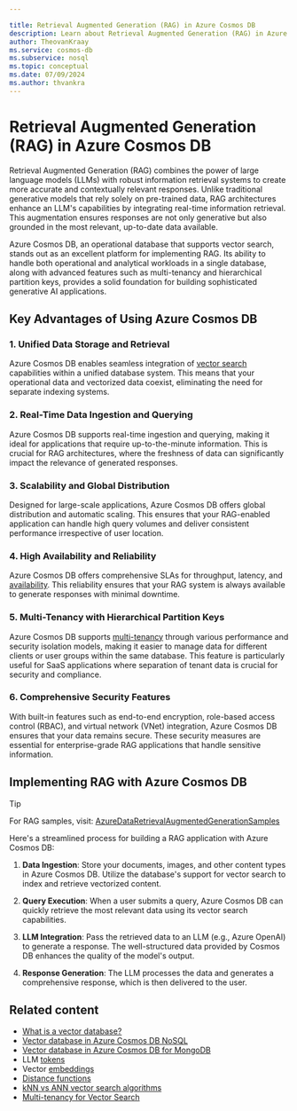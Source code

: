 ```yaml
---

title: Retrieval Augmented Generation (RAG) in Azure Cosmos DB
description: Learn about Retrieval Augmented Generation (RAG) in Azure Cosmos DB
author: TheovanKraay
ms.service: cosmos-db
ms.subservice: nosql
ms.topic: conceptual
ms.date: 07/09/2024
ms.author: thvankra
---
```


# Retrieval Augmented Generation (RAG) in Azure Cosmos DB

Retrieval Augmented Generation (RAG) combines the power of large language models (LLMs) with robust information retrieval systems to create more accurate and contextually relevant responses. Unlike traditional generative models that rely solely on pre-trained data, RAG architectures enhance an LLM's capabilities by integrating real-time information retrieval. This augmentation ensures responses are not only generative but also grounded in the most relevant, up-to-date data available. 

Azure Cosmos DB, an operational database that supports vector search, stands out as an excellent platform for implementing RAG. Its ability to handle both operational and analytical workloads in a single database, along with advanced features such as multi-tenancy and hierarchical partition keys, provides a solid foundation for building sophisticated generative AI applications.

## Key Advantages of Using Azure Cosmos DB

### 1. Unified Data Storage and Retrieval
Azure Cosmos DB enables seamless integration of [vector search](../nosql/vector-search.md) capabilities within a unified database system. This means that your operational data and vectorized data coexist, eliminating the need for separate indexing systems. 

### 2. Real-Time Data Ingestion and Querying
Azure Cosmos DB supports real-time ingestion and querying, making it ideal for applications that require up-to-the-minute information. This is crucial for RAG architectures, where the freshness of data can significantly impact the relevance of generated responses.

### 3. Scalability and Global Distribution
Designed for large-scale applications, Azure Cosmos DB offers global distribution and automatic scaling. This ensures that your RAG-enabled application can handle high query volumes and deliver consistent performance irrespective of user location.

### 4. High Availability and Reliability
Azure Cosmos DB offers comprehensive SLAs for throughput, latency, and [availability](/articles/reliability/reliability-cosmos-db-nosql.md). This reliability ensures that your RAG system is always available to generate responses with minimal downtime.

### 5. Multi-Tenancy with Hierarchical Partition Keys
Azure Cosmos DB supports [multi-tenancy](../nosql/multi-tenancy-vector-search.md) through various performance and security isolation models, making it easier to manage data for different clients or user groups within the same database. This feature is particularly useful for SaaS applications where separation of tenant data is crucial for security and compliance.

### 6. Comprehensive Security Features
With built-in features such as end-to-end encryption, role-based access control (RBAC), and virtual network (VNet) integration, Azure Cosmos DB ensures that your data remains secure. These security measures are essential for enterprise-grade RAG applications that handle sensitive information.



## Implementing RAG with Azure Cosmos DB

> [!TIP] 
> For RAG samples, visit: [AzureDataRetrievalAugmentedGenerationSamples](https://github.com/microsoft/AzureDataRetrievalAugmentedGenerationSamples)

Here's a streamlined process for building a RAG application with Azure Cosmos DB:

1. **Data Ingestion**: Store your documents, images, and other content types in Azure Cosmos DB. Utilize the database's support for vector search to index and retrieve vectorized content.

2. **Query Execution**: When a user submits a query, Azure Cosmos DB can quickly retrieve the most relevant data using its vector search capabilities.

3. **LLM Integration**: Pass the retrieved data to an LLM (e.g., Azure OpenAI) to generate a response. The well-structured data provided by Cosmos DB enhances the quality of the model's output.

4. **Response Generation**: The LLM processes the data and generates a comprehensive response, which is then delivered to the user.


## Related content
- [What is a vector database?](../vector-database.md)
- [Vector database in Azure Cosmos DB NoSQL](../nosql/vector-search.md)
- [Vector database in Azure Cosmos DB for MongoDB](../mongodb/vcore/vector-search.md)
- LLM [tokens](tokens.md)
- Vector [embeddings](vector-embeddings.md)
- [Distance functions](distance-functions.md)
- [kNN vs ANN vector search algorithms](knn-vs-ann.md)
- [Multi-tenancy for Vector Search](../nosql/multi-tenancy-vector-search.md)